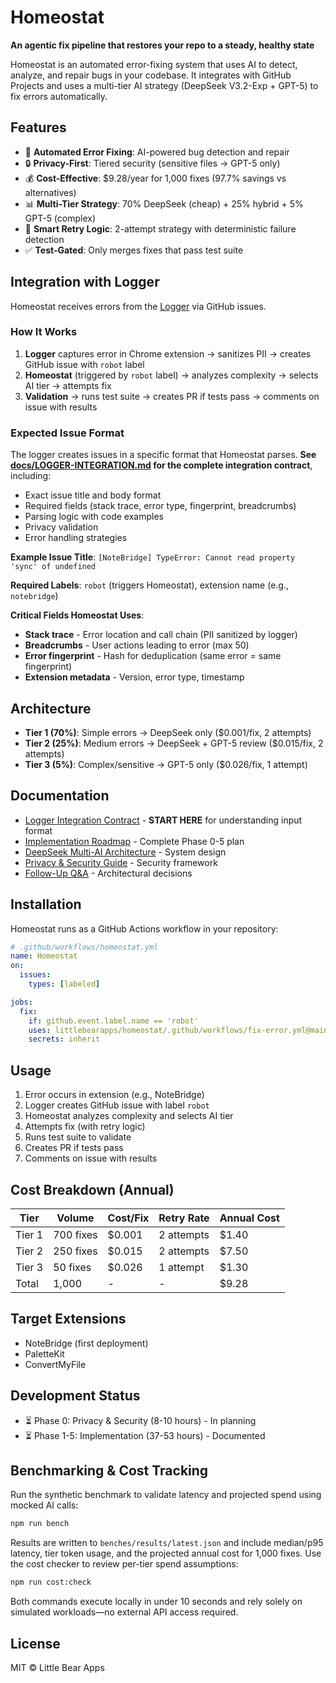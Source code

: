 # Homeostat

**An agentic fix pipeline that restores your repo to a steady, healthy state**

Homeostat is an automated error-fixing system that uses AI to detect, analyze, and repair bugs in your codebase. It integrates with GitHub Projects and uses a multi-tier AI strategy (DeepSeek V3.2-Exp + GPT-5) to fix errors automatically.

## Features

- 🤖 **Automated Error Fixing**: AI-powered bug detection and repair
- 🔒 **Privacy-First**: Tiered security (sensitive files → GPT-5 only)
- 💰 **Cost-Effective**: $9.28/year for 1,000 fixes (97.7% savings vs alternatives)
- 📊 **Multi-Tier Strategy**: 70% DeepSeek (cheap) + 25% hybrid + 5% GPT-5 (complex)
- 🔄 **Smart Retry Logic**: 2-attempt strategy with deterministic failure detection
- ✅ **Test-Gated**: Only merges fixes that pass test suite

## Integration with Logger

Homeostat receives errors from the [Logger](https://github.com/littlebearapps/logger) via GitHub issues.

### How It Works

1. **Logger** captures error in Chrome extension → sanitizes PII → creates GitHub issue with `robot` label
2. **Homeostat** (triggered by `robot` label) → analyzes complexity → selects AI tier → attempts fix
3. **Validation** → runs test suite → creates PR if tests pass → comments on issue with results

### Expected Issue Format

The logger creates issues in a specific format that Homeostat parses. **See [docs/LOGGER-INTEGRATION.md](docs/LOGGER-INTEGRATION.md) for the complete integration contract**, including:

- Exact issue title and body format
- Required fields (stack trace, error type, fingerprint, breadcrumbs)
- Parsing logic with code examples
- Privacy validation
- Error handling strategies

**Example Issue Title**: `[NoteBridge] TypeError: Cannot read property 'sync' of undefined`

**Required Labels**: `robot` (triggers Homeostat), extension name (e.g., `notebridge`)

**Critical Fields Homeostat Uses**:
- **Stack trace** - Error location and call chain (PII sanitized by logger)
- **Breadcrumbs** - User actions leading to error (max 50)
- **Error fingerprint** - Hash for deduplication (same error = same fingerprint)
- **Extension metadata** - Version, error type, timestamp

## Architecture

- **Tier 1 (70%)**: Simple errors → DeepSeek only ($0.001/fix, 2 attempts)
- **Tier 2 (25%)**: Medium errors → DeepSeek + GPT-5 review ($0.015/fix, 2 attempts)
- **Tier 3 (5%)**: Complex/sensitive → GPT-5 only ($0.026/fix, 1 attempt)

## Documentation

- [Logger Integration Contract](docs/LOGGER-INTEGRATION.md) - **START HERE** for understanding input format
- [Implementation Roadmap](docs/IMPLEMENTATION-ROADMAP.md) - Complete Phase 0-5 plan
- [DeepSeek Multi-AI Architecture](docs/DEEPSEEK-MULTI-AI-ARCHITECTURE.md) - System design
- [Privacy & Security Guide](docs/PRIVACY-SECURITY-GUIDE.md) - Security framework
- [Follow-Up Q&A](docs/FOLLOW-UP-QUESTIONS-ANSWERED.md) - Architectural decisions

## Installation

Homeostat runs as a GitHub Actions workflow in your repository:

```yaml
# .github/workflows/homeostat.yml
name: Homeostat
on:
  issues:
    types: [labeled]

jobs:
  fix:
    if: github.event.label.name == 'robot'
    uses: littlebearapps/homeostat/.github/workflows/fix-error.yml@main
    secrets: inherit
```

## Usage

1. Error occurs in extension (e.g., NoteBridge)
2. Logger creates GitHub issue with label `robot`
3. Homeostat analyzes complexity and selects AI tier
4. Attempts fix (with retry logic)
5. Runs test suite to validate
6. Creates PR if tests pass
7. Comments on issue with results

## Cost Breakdown (Annual)

| Tier   | Volume    | Cost/Fix | Retry Rate | Annual Cost |
|--------|-----------|----------|------------|-------------|
| Tier 1 | 700 fixes | $0.001   | 2 attempts | $1.40       |
| Tier 2 | 250 fixes | $0.015   | 2 attempts | $7.50       |
| Tier 3 | 50 fixes  | $0.026   | 1 attempt  | $1.30       |
| Total  | 1,000     | -        | -          | $9.28       |

## Target Extensions

- NoteBridge (first deployment)
- PaletteKit
- ConvertMyFile

## Development Status

- ⏳ Phase 0: Privacy & Security (8-10 hours) - In planning
- ⏳ Phase 1-5: Implementation (37-53 hours) - Documented

## Benchmarking & Cost Tracking

Run the synthetic benchmark to validate latency and projected spend using mocked AI calls:

```bash
npm run bench
```

Results are written to `benches/results/latest.json` and include median/p95 latency, tier token usage, and the projected annual
cost for 1,000 fixes. Use the cost checker to review per-tier spend assumptions:

```bash
npm run cost:check
```

Both commands execute locally in under 10 seconds and rely solely on simulated workloads—no external API access required.

## License

MIT © Little Bear Apps
